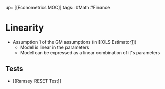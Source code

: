 up:: [[Econometrics MOC]]
tags:: #Math #Finance  
# Linearity
- Assumption 1 of the GM assumptions (in [[OLS Estimator]])
	- Model is linear in the parameters
	- Model can be expressed as a linear combination of it's parameters
## Tests
- [[Ramsey RESET Test]]
